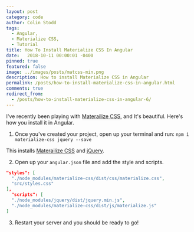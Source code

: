 ```yaml
---
layout: post
category: code
author: Colin Stodd
tags:
  - Angular,
  - Materialize CSS,
  - Tutorial
title: How To Install Materialize CSS In Angular
date:   2018-10-11 00:00:01 -0400
pinned: true
featured: false
image: ../images/posts/matcss-min.png
description: How to install Materialize CSS in Angular
permalink: /posts/how-to-install-materialize-css-in-angular.html
comments: true
redirect_from:
  - /posts/how-to-install-materialize-css-in-angular-6/
---
```


I've recently been playing with <a href="http://materializecss.com/" target="_blank" rel="noopener">Materailize CSS</a>, and It's beautiful. Here's how you install it in Angular.

1. Once you've created your project, open up your terminal and run:
`npm i materialize-css jquery --save`

This installs <a href="http://materializecss.com/" target="_blank" rel="noopener">Materailize CSS</a> and <a href="https://jquery.com/" target="_blank" rel="noopener">jQuery</a>.

2. Open up your `angular.json` file and add the style and scripts.


```json
"styles": [
  "./node_modules/materialize-css/dist/css/materialize.css",
  "src/styles.css"
],
  "scripts": [
  "./node_modules/jquery/dist/jquery.min.js",
  "./node_modules/materialize-css/dist/js/materialize.js"
]
```

3. Restart your server and you should be ready to go!
